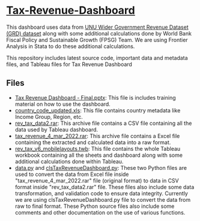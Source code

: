 # [Tax-Revenue-Dashboard](https://dataviz.worldbank.org/views/TaxRevenueDashboard/TaxRevenueDashboard?:showAppBanner=false&&:display_count=n&&:showVizHome=n&&:origin=viz_share_link&&:embed=y&&:isGuestRedirectFromVizportal=y)
This dashboard uses data from [UNU Wider Government Revenue Dataset (GRD) dataset](https://www.wider.unu.edu/project/grd-%E2%80%93-government-revenue-dataset) along with some additional calculations done by World Bank Fiscal Policy and Sustainable Growth (FPSG) Team. We are using Frontier Analysis in Stata to do these additional calculations.

This repository includes latest source code, important data and metadata files, and Tableau files for Tax Revenue Dashboard

## Files
- [Tax Revenue Dashboard - Final.pptx](https://github.com/Revenue-Academy/Tax-Revenue-Dashboard/blob/main/Tax%20Revenue%20Dashboard%20-%20Final.pptx): This file is includes training material on how to use the dashboard.
- [country_code_updated.xls](https://github.com/Revenue-Academy/Tax-Revenue-Dashboard/blob/main/country_code_updated.xls): This file contains country metadata like Income Group, Region, etc.
- [rev_tax_data2.rar](https://github.com/Revenue-Academy/Tax-Revenue-Dashboard/blob/main/rev_tax_data2.rar): This archive file contains a CSV file containing all the data used by Tableau dashboard.
- [tax_revenue_4_mar_2022.rar](https://github.com/Revenue-Academy/Tax-Revenue-Dashboard/blob/main/tax_revenue_4_mar_2022.rar): This archive file contains a Excel file containing the extracted and calculated data into a raw format.
- [rev_tax_v6_mobilelayouts.twb](https://github.com/Revenue-Academy/Tax-Revenue-Dashboard/blob/main/rev_tax_v6_mobilelayouts.twb): This file contains the whole Tableau workbook containing all the sheets and dashboard along with some additional calculations done within Tableau.
- [data.py](https://github.com/Revenue-Academy/Tax-Revenue-Dashboard/blob/main/data.py) and [clsTaxRevenueDashboard.py](https://github.com/Revenue-Academy/Tax-Revenue-Dashboard/blob/main/clsTaxRevenueDashboard.py): These two Python files are used to convert the data from Excel file inside "tax_revenue_4_mar_2022.rar" file (original format) to data in CSV format inside "rev_tax_data2.rar" file. These files also include some data transformation, and validation code to ensure data integrity. Currently we are using clsTaxRevenueDashboard.py file to convert the data from raw to final format. These Python source files also include some comments and other documentation on the use of various functions.
